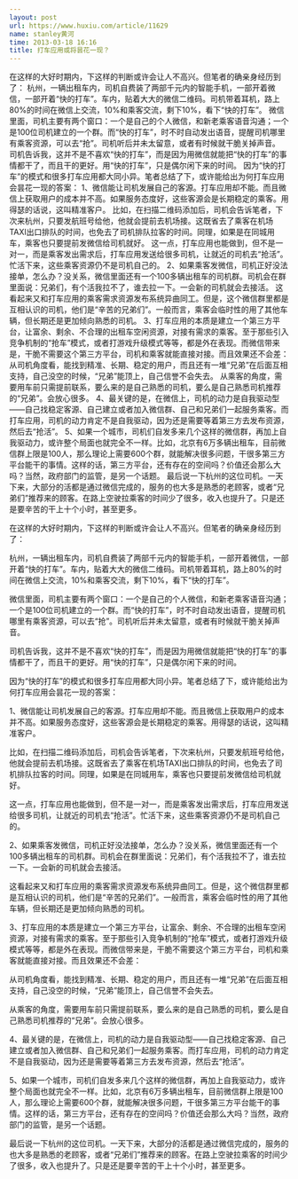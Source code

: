 ```yaml
---
layout: post
url: https://www.huxiu.com/article/11629
name: stanley黄河
time: 2013-03-18 16:16
title: 打车应用或将昙花一现？
---
```

在这样的大好时期内，下这样的判断或许会让人不高兴。但笔者的确亲身经历到了： 杭州，一辆出租车内，司机自费装了两部千元内的智能手机，一部开着微信，一部开着“快的打车”。车内，贴着大大的微信二维码。司机带着耳机，路上80%的时间在微信上交流，10%和乘客交流，剩下10%，看下“快的打车”。 微信里面，司机主要有两个窗口：一个是自己的个人微信，和新老乘客语音沟通；一个是100位司机建立的一个群。而“快的打车”，时不时自动发出语音，提醒司机哪里有乘客资源，可以去“抢”。司机听后并未太留意，或者有时候就干脆关掉声音。 司机告诉我，这并不是不喜欢“快的打车”，而是因为用微信就能把“快的打车”的事情都干了，而且干的更好。用“快的打车”，只是偶尔闲下来的时间。 因为“快的打车”的模式和很多打车应用都大同小异。笔者总结了下，或许能给出为何打车应用会昙花一现的答案： 1、微信能让司机发展自己的客源。打车应用却不能。而且微信上获取用户的成本并不高。如果服务态度好，这些客源会是长期稳定的乘客。用得瑟的话说，这叫精准客户。 比如，在扫描二维码添加后，司机会告诉笔者，下次来杭州，只要发航班号给他，他就会提前去机场接。这既省去了乘客在机场TAXI出口排队的时间，也免去了司机排队拉客的时间。同理，如果是在同城用车，乘客也只要提前发微信给司机就好。 这一点，打车应用也能做到，但不是一对一，而是乘客发出需求后，打车应用发送给很多司机，让就近的司机去“抢活”。忙活下来，这些乘客资源仍不是司机自己的。 2、如果乘客发微信，司机正好没法接单，怎么办？没关系，微信里面还有一个100多辆出租车的司机群。司机会在群里面说：兄弟们，有个活我拉不了，谁去拉一下。一会新的司机就会去接活。 这看起来又和打车应用的乘客需求资源发布系统异曲同工。但是，这个微信群里都是互相认识的司机，他们是“辛苦的兄弟们”。一般而言，乘客会临时性的用了其他车辆，但长期还是更加倾向熟悉的司机。 3、打车应用的本质是建立一个第三方平台，让富余、剩余、不合理的出租车空闲资源，对接有需求的乘客。至于那些引入竞争机制的“抢车”模式，或者打游戏升级模式等等，都是外在表现。而微信带来是，干脆不需要这个第三方平台，司机和乘客就能直接对接。而且效果还不会差： 从司机角度看，能找到精准、长期、稳定的用户，而且还有一堆“兄弟”在后面互相支持，自己没空的时候，“兄弟”能顶上，自己信誉不会失去。 从乘客的角度，需要用车前只需提前联系，要么来的是自己熟悉的司机，要么是自己熟悉司机推荐的“兄弟”。会放心很多。 4、最关键的是，在微信上，司机的动力是自我驱动型——自己找稳定客源、自己建立或者加入微信群、自己和兄弟们一起服务乘客。而打车应用，司机的动力肯定不是自我驱动，因为还是需要等着第三方去发布资源，然后去“抢活”。 5、如果一个城市，司机们自发多来几个这样的微信群，再加上自我驱动力，或许整个局面也就完全不一样。比如，北京有6万多辆出租车，目前微信群上限是100人，那么理论上需要600个群，就能解决很多问题，干很多第三方平台能干的事情。这样的话，第三方平台，还有存在的空间吗？价值还会那么大吗？当然，政府部门的监管，是另一个话题。 最后说一下杭州的这位司机。一天下来，大部分的活都是通过微信完成的，服务的也大多是熟悉的老顾客，或者“兄弟们”推荐来的顾客。在路上空驶拉乘客的时间少了很多，收入也提升了。只是还是要辛苦的干上十个小时，甚至更多。

在这样的大好时期内，下这样的判断或许会让人不高兴。但笔者的确亲身经历到了：

杭州，一辆出租车内，司机自费装了两部千元内的智能手机，一部开着微信，一部开着“快的打车”。车内，贴着大大的微信二维码。司机带着耳机，路上80%的时间在微信上交流，10%和乘客交流，剩下10%，看下“快的打车”。

微信里面，司机主要有两个窗口：一个是自己的个人微信，和新老乘客语音沟通；一个是100位司机建立的一个群。而“快的打车”，时不时自动发出语音，提醒司机哪里有乘客资源，可以去“抢”。司机听后并未太留意，或者有时候就干脆关掉声音。

司机告诉我，这并不是不喜欢“快的打车”，而是因为用微信就能把“快的打车”的事情都干了，而且干的更好。用“快的打车”，只是偶尔闲下来的时间。

因为“快的打车”的模式和很多打车应用都大同小异。笔者总结了下，或许能给出为何打车应用会昙花一现的答案：

1、微信能让司机发展自己的客源。打车应用却不能。而且微信上获取用户的成本并不高。如果服务态度好，这些客源会是长期稳定的乘客。用得瑟的话说，这叫精准客户。

比如，在扫描二维码添加后，司机会告诉笔者，下次来杭州，只要发航班号给他，他就会提前去机场接。这既省去了乘客在机场TAXI出口排队的时间，也免去了司机排队拉客的时间。同理，如果是在同城用车，乘客也只要提前发微信给司机就好。

这一点，打车应用也能做到，但不是一对一，而是乘客发出需求后，打车应用发送给很多司机，让就近的司机去“抢活”。忙活下来，这些乘客资源仍不是司机自己的。

2、如果乘客发微信，司机正好没法接单，怎么办？没关系，微信里面还有一个100多辆出租车的司机群。司机会在群里面说：兄弟们，有个活我拉不了，谁去拉一下。一会新的司机就会去接活。

这看起来又和打车应用的乘客需求资源发布系统异曲同工。但是，这个微信群里都是互相认识的司机，他们是“辛苦的兄弟们”。一般而言，乘客会临时性的用了其他车辆，但长期还是更加倾向熟悉的司机。

3、打车应用的本质是建立一个第三方平台，让富余、剩余、不合理的出租车空闲资源，对接有需求的乘客。至于那些引入竞争机制的“抢车”模式，或者打游戏升级模式等等，都是外在表现。而微信带来是，干脆不需要这个第三方平台，司机和乘客就能直接对接。而且效果还不会差：

从司机角度看，能找到精准、长期、稳定的用户，而且还有一堆“兄弟”在后面互相支持，自己没空的时候，“兄弟”能顶上，自己信誉不会失去。

从乘客的角度，需要用车前只需提前联系，要么来的是自己熟悉的司机，要么是自己熟悉司机推荐的“兄弟”。会放心很多。

4、最关键的是，在微信上，司机的动力是自我驱动型——自己找稳定客源、自己建立或者加入微信群、自己和兄弟们一起服务乘客。而打车应用，司机的动力肯定不是自我驱动，因为还是需要等着第三方去发布资源，然后去“抢活”。

5、如果一个城市，司机们自发多来几个这样的微信群，再加上自我驱动力，或许整个局面也就完全不一样。比如，北京有6万多辆出租车，目前微信群上限是100人，那么理论上需要600个群，就能解决很多问题，干很多第三方平台能干的事情。这样的话，第三方平台，还有存在的空间吗？价值还会那么大吗？当然，政府部门的监管，是另一个话题。

最后说一下杭州的这位司机。一天下来，大部分的活都是通过微信完成的，服务的也大多是熟悉的老顾客，或者“兄弟们”推荐来的顾客。在路上空驶拉乘客的时间少了很多，收入也提升了。只是还是要辛苦的干上十个小时，甚至更多。

